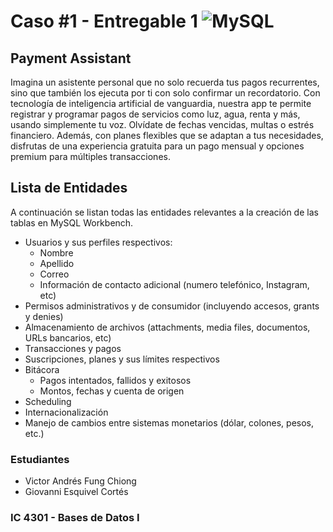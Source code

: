 # Caso #1 - Entregable 1 ![MySQL](https://img.shields.io/badge/MySQL-4479A1?style=for-the-badge&logo=mysql&logoColor=white)
## Payment Assistant
Imagina un asistente personal que no solo recuerda tus pagos recurrentes, sino que también los ejecuta por ti con solo confirmar un recordatorio. Con tecnología de inteligencia artificial de vanguardia, nuestra app te permite registrar y programar pagos de servicios como luz, agua, renta y más, usando simplemente tu voz. Olvídate de fechas vencidas, multas o estrés financiero. Además, con planes flexibles que se adaptan a tus necesidades, disfrutas de una experiencia gratuita para un pago mensual y opciones premium para múltiples transacciones.

## Lista de Entidades
A continuación se listan todas las entidades relevantes a la creación de las tablas en MySQL Workbench.
- Usuarios y sus perfiles respectivos:
    * Nombre
    * Apellido
    * Correo
    * Información de contacto adicional (numero telefónico, Instagram, etc)
- Permisos administrativos y de consumidor (incluyendo accesos, grants y denies)
- Almacenamiento de archivos (attachments, media files, documentos, URLs bancarios, etc)
- Transacciones y pagos
- Suscripciones, planes y sus límites respectivos
- Bitácora
    * Pagos intentados, fallidos y exitosos
    * Montos, fechas y cuenta de origen
- Scheduling
- Internacionalización
- Manejo de cambios entre sistemas monetarios (dólar, colones, pesos, etc.)

### Estudiantes
- Victor Andrés Fung Chiong
- Giovanni Esquivel Cortés
  
 ### IC 4301 - Bases de Datos I
